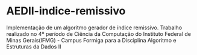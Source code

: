 # AEDII-indice-remissivo
Implementação de um algoritmo gerador de índice remissivo. Trabalho realizado no 4º período de Ciência da Computação do Instituto Federal de Minas Gerais(IFMG) - Campus Formiga para a Disciplina Algoritmo e Estruturas da Dados II
